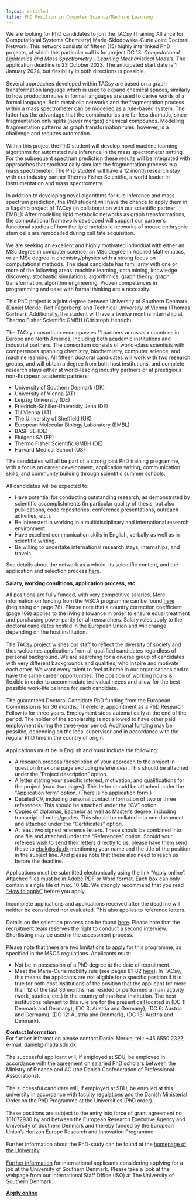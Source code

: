 ```yaml
---
layout: entitled
title: PhD Position in Computer Science/Machine Learning
---
```


<p>We are looking for PhD candidates to join the TACsy (Training Alliance for Computational Systems Chemistry) Marie-Skłodowska-Curie Joint Doctoral Network. This network consists of fifteen (15) highly interlinked PhD projects, of which this particular call is for project DC 13:<em> Computational Lipidomics and Mass Spectrometry – Learning Mechanistical Models.</em> The application deadline is 23 October 2023. The anticipated start date is 1 January 2024, but flexibility in both directions is possible.<br><br>Several approaches developed within TACsy are based on a graph transformation language which is used to expand chemical spaces, similarly to how production rules in formal languages are used to derive words of a formal language. Both metabolic networks and the fragmentation process within a mass spectrometer can be modelled as a rule-based system. The latter has the advantage that the combinatorics are far less dramatic, since fragmentation only splits (never merges) chemical compounds. Modelling fragmentation patterns as graph transformation rules, however, is a challenge and requires automation.<br><br>Within this project the PhD student will develop novel machine learning algorithms for automated rule inference in the mass spectrometer setting. For the subsequent spectrum prediction these results will be integrated with approaches that stochastically simulate the fragmentation process in a mass spectrometer. The PhD student will have a 12 month research stay with our industry partner Thermo Fisher Scientific, a world leader in instrumentation and mass spectrometry.<br><br>In addition to developing novel algorithms for rule inference and mass spectrum prediction, the PhD student will have the chance to apply them in a flagship project of TACsy (in collaboration with our scientific partner EMBL): After modelling lipid metabolic networks as graph transformations, the computational framework developed will support our partner’s functional studies of how the lipid metabolic networks of mouse embryonic stem cells are remodelled during cell fate acquisition.<br><br>We are seeking an excellent and highly motivated individual with either an MSc degree in computer science, an MSc degree in Applied Mathematics, or an MSc degree in chemistry/physics with a strong focus on computational methods. The ideal candidate has familiarity with one or more of the following areas: machine learning, data mining, knowledge discovery, stochastic simulations, algorithmics, graph theory, graph transformation, algorithm engineering. Proven competences in programming and ease with formal thinking are a necessity.<br><br>This PhD project is a joint degree between University of Southern Denmark (Daniel Merkle, Rolf Fagerberg) and Technical University of Vienna (Thomas Gärtner). Additionally, the student will have a twelve months internship at Thermo Fisher Scientific GMBH (Christoph Henrich).<br><br>The TACsy consortium encompasses 11 partners across six countries in Europe and North America, including both academic institutions and industrial partners. The consortium consists of world-class scientists with competences spanning chemistry, biochemistry, computer science, and machine learning. All fifteen doctoral candidates will work with two research groups, and will obtain a degree from both host institutions, and complete research stays either at world-leading industry partners or at prestigious non-European academic partners:</p>
<ul>
<li>University of Southern Denmark (DK)</li>
<li>University of Vienna (AT)</li>
<li>Leipzig University (DE)</li>
<li>Friedrich-Schiller-University Jena (DE)</li>
<li>TU Vienna (AT)</li>
<li>The University of Sheffield (UK)</li>
<li>European Molecular Biology Laboratory (EMBL)</li>
<li>BASF SE (DE)</li>
<li>Fluigent SA (FR)</li>
<li>Thermo Fisher Scientific GMBH (DE)</li>
<li>Harvard Medical School (US)</li>
</ul>
<p>The candidates will all be part of a strong joint PhD training programme, with a focus on career development, application writing, communication skills, and community building through scientific summer schools.<br><br>All candidates will be expected to:</p>
<ul>
<li>Have potential for conducting outstanding research, as demonstrated by scientific accomplishments (in particular quality of thesis, but also publications, code repositories, conference presentations, outreach activities, etc.).</li>
<li>Be interested in working in a multidisciplinary and international research environment.</li>
<li>Have excellent communication skills in English, verbally as well as in scientific writing.</li>
<li>Be willing to undertake international research stays, internships, and travels.</li>
</ul>
<p>See details about the network as a whole, its scientific content, and the application and selection process <a href="https://tacsy.eu/" rel="noopener" target="_blank" class="external">here</a>.<br><br><strong>Salary, working conditions, application process, etc.</strong></p>
<p>All positions are fully funded, with very competitive salaries. More information on funding from the MSCA programme can be found <a href="https://ec.europa.eu/info/funding-tenders/opportunities/docs/2021-2027/horizon/wp-call/2021-2022/wp-2-msca-actions_horizon-2021-2022_en.pdf" rel="noopener" target="_blank" class="external">here</a> (beginning on page 78). Please note that a country correction coefficient (page 109) applies to the living allowance in order to ensure equal treatment and purchasing power parity for all researchers. Salary rules apply to the doctoral candidates hosted in the European Union and will change depending on the host institution.<br><br>The TACsy project wishes our staff to reflect the diversity of society and thus welcomes applications from all qualified candidates regardless of personal background. We are searching for a diverse group of candidates with very different backgrounds and qualities, who inspire and motivate each other. We want every talent to feel at home in our organisations and to have the same career opportunities. The position of working hours is flexible in order to accommodate individual needs and allow for the best possible work-life balance for each candidate.<br><br>The guaranteed Doctoral Candidate PhD funding from the European Commission is for 36 months. Therefore, appointment as a PhD Research Fellow is for three years. Employment stops automatically at the end of the period. The holder of the scholarship is not allowed to have other paid employment during the three-year period. Additional funding may be possible, depending on the local supervisor and in accordance with the regular PhD time in the country of origin.<br><br>Applications must be in English and must include the following:</p>
<ul>
<li>A research proposal/description of your approach to the project in question (max one page excluding references). This should be attached under the “Project description” option.</li>
<li>A letter stating your specific interest, motivation, and qualifications for the project (max. two pages). This letter should be attached under the "Application form" option. (There is no application form.)</li>
<li>Detailed CV, including personal contact information of two or three references. This should be attached under the “CV” option.</li>
<li>Copies of diplomas, Bachelor as well as Master’s degree, including transcript of notes/grades. This should be collated into one document and attached under the “Certificates” option.</li>
<li>At least two signed reference letters. These should be combined into one file and attached under the “References” option. Should your referees wish to send their letters directly to us, please have them send these to <a href="mailto:ebak@sdu.dk">ebak@sdu.dk</a> mentioning your name and the title of the position in the subject line. And please note that these also need to reach us before the deadline.</li>
</ul>
<p>Applications must be submitted electronically using the link “Apply online”. Attached files must be in Adobe PDF or Word format. Each box can only contain a single file of max. 10 Mb. We strongly recommend that you read <a href="http://www.sdu.dk/en/service/ledige_stillinger/soegjob" target="_blank" rel="noopener" class="external">“How to apply”</a> before you apply.<br><br>Incomplete applications and applications received after the deadline will neither be considered nor evaluated. This also applies to reference letters.<br><br>Details on the selection process can be found <a href="https://tacsy.eu/application-and-selection-process/" rel="noopener" target="_blank" class="external">here</a>. Please note that the recruitment team reserves the right to conduct a second interview. Shortlisting may be used in the assessment process.<br><br>Please note that there are two limitations to apply for this programme, as specified in the MSCA regulations. Applicants must:</p>
<ul>
<li>Not be in possession of a PhD degree at the date of recruitment.</li>
<li>Meet the Marie-Curie mobility rule (see pages 81-82 <a href="https://ec.europa.eu/info/funding-tenders/opportunities/docs/2021-2027/horizon/wp-call/2021-2022/wp-2-msca-actions_horizon-2021-2022_en.pdf" rel="noopener" target="_blank" class="external">here</a>). In TACsy, this means the applicants are not eligible for a specific position if it is true for both host institutions of the position that the applicant for more than 12 of the last 36 months has resided or performed a main activity (work, studies, etc.) in the country of that host institution. The host institutions relevant to this rule are for the present call located in (DC 1: Denmark and Germany), (DC 3: Austria and Germany), (DC 6: Austria and Germany), (DC 12: Austria and Denmark), (DC 13: Austria and Denmark).</li>
</ul>
<p><strong>Contact Information<br></strong>For further information please contact Daniel Merkle, tel.: +45 6550 2322, e-mail: <a href="mailto:daniel@imada.sdu.dk">daniel@imada.sdu.dk</a>.<br><br>The successful applicant will, if employed at SDU, be employed in accordance with the agreement on salaried PhD scholars between the Ministry of Finance and AC (the Danish Confederation of Professional Associations).<br><br>The successful candidate will, if employed at SDU, be enrolled at this university in accordance with faculty regulations and the Danish Ministerial Order on the PhD Programme at the Universities (PhD order).<br><br>These positions are subject to the entry into force of grant agreement no 101072930 by and between the European Research Executive Agency and University of Southern Denmark and thereby funded by the European Union’s Horizon Europe Research and Innovation Programme.<br><br><strong></strong>Further information about the PhD-study can be found at the <a href="http://www.sdu.dk/en/forskning/phd/phd_skoler/naturvidenskabelig_phd_uddannelse" rel="noopener" target="_blank" class="external">homepage of the University</a>.<br><br><a href="https://www.sdu.dk/en/om_sdu/international_staff" rel="noopener" target="_blank" class="external">Further information</a>&nbsp;for international applicants considering applying for a job at the University of Southern Denmark. Please take a look at the webpage from our International Staff Office (ISO) at The University of Southern Denmark.</p>

**[Apply online](https://ssl1.peoplexs.com/Peoplexs22/CandidatesPortalNoLogin/ApplicationForm.cfm?PortalID=3795&VacatureID=1215303)**